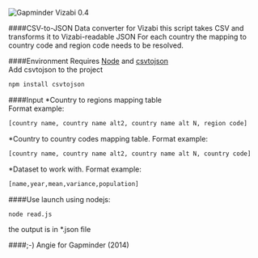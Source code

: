 ![Gapminder Vizabi 0.4](http://static.gapminder.org/vizabi/vizabi.jpg)

####CSV-to-JSON Data converter for Vizabi
this script takes CSV and transforms it to Vizabi-readable JSON
For each country the mapping to country code and region code needs to be resolved.

####Environment
Requires [Node](http://nodejs.org/) and [csvtojson](https://www.npmjs.org/package/csvtojson)  
Add csvtojson to the project  
```sh 
npm install csvtojson
```

####Input
*Country to regions mapping table  
Format example: 
```sh 
[country name, country name alt2, country name alt N, region code]
```
*Country to country codes mapping table. Format example: 
```sh 
[country name, country name alt2, country name alt N, country code]
```
*Dataset to work with. Format example: 
```sh 
[name,year,mean,variance,population]
```

####Use
launch using nodejs:  
```sh 
node read.js
```
the output is in *.json file

####;-)
Angie for Gapminder (2014)
